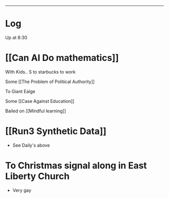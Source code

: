 
---

# Log

Up at 8:30 

# [[Can AI Do mathematics]]

With Kids.. S to starbucks to work

Some [[The Problem of Political Authority]]

To Giant Ealge

Some [[Case Against Education]]

Bailed on [[Mindful learning]]

# [[Run3 Synthetic Data]]
- See Daily's above

# To Christmas signal along in East Liberty Church
- Very gay

